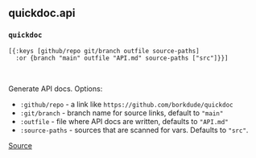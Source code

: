 ## quickdoc.api
### `quickdoc`
<pre><code>[{:keys [github/repo git/branch outfile source-paths] 
  :or {branch "main" outfile "API.md" source-paths ["src"]}}]</code></pre><br>

Generate API docs. Options:
  * `:github/repo` -  a link like `https://github.com/borkdude/quickdoc`
  * `:git/branch` - branch name for source links, default to `"main"`
  * `:outfile` - file where API docs are written, defaults to `"API.md"`
  * `:source-paths` - sources that are scanned for vars. Defaults to `"src"`.

[Source](https://github.com/borkdude/quickdoc/blob/main/src/quickdoc/api.cljc#L11-L69)
